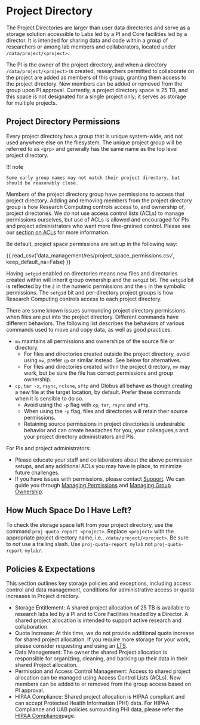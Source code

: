 # Project Directory

The Project Directories are larger than user data directories and serve as a storage solution accessible to Labs led by a PI and Core facilities led by a director. It is intended for sharing data and code within a group of researchers or among lab members and collaborators, located under `/data/project/<project>`.

The PI is the owner of the project directory, and when a directory `/data/project/<project>` is created, researchers permitted to collaborate on the project are added as members of this group, granting them access to the project directory. New members can be added or removed from the group upon PI approval. Currently, a project directory space is 25 TB, and this space is not designated for a single project only; it serves as storage for multiple projects.

## Project Directory Permissions

Every project directory has a group that is unique system-wide, and not used anywhere else on the filesystem. The unique project group will be referred to as `<grp>` and generally has the same name as the top level project directory.

<!-- markdownlint-disable MD046 -->
!!! note

    Some early group names may not match their project directory, but should be reasonably close.
<!-- markdownlint-enable MD046 -->

Members of the project directory group have permissions to access that project directory. Adding and removing members from the project directory group is how Research Computing controls access to, and ownership of, project directories. We do not use access control lists (ACLs) to manage permissions ourselves, but use of ACLs is allowed and encouraged for PIs and project administrators who want more fine-grained control. Please see our [section on ACLs](../../workflow_solutions/shell.md#manage-researcher-access-to-files-and-directories-getfacl-setfacl) for more information.

Be default, project space permissions are set up in the following way:

{{ read_csv('data_management/res/project_space_permissions.csv', keep_default_na=False) }}

Having `setgid` enabled on directories means new files and directories created within will inherit group ownership and the `setgid` bit. The `setgid` bit is reflected by the `2` in the numeric permissions and the `s` in the symbolic permissions. The `setgid` bit and per-directory project groups is how Research Computing controls access to each project directory.

There are some known issues surrounding project directory permissions when files are put into the project directory. Different commands have different behaviors. The following list describes the behaviors of various commands used to move and copy data, as well as good practices.

- `mv` maintains all permissions and ownerships of the source file or directory.
    - For files and directories created outside the project directory, avoid using `mv`, prefer `cp` or similar instead. See below for alternatives.
    - For files and directories created within the project directory, `mv` may work, but be sure the file has correct permissions and group ownership.
- `cp`, `tar -x`, `rsync`, `rclone`, `sftp` and Globus all behave as though creating a new file at the target location, by default. Prefer these commands when it is sensible to do so.
    - Avoid using the `-p` flag with `cp`, `tar`, `rsync` and `sftp`.
    - When using the `-p` flag, files and directories will retain their source permissions.
    - Retaining source permissions in project directories is undesirable behavior and can create headaches for you, your colleagues,s and your project directory administrators and PIs.

For PIs and project administrators:

- Please educate your staff and collaborators about the above permission setups, and any additional ACLs you may have in place, to minimize future challenges.
- If you have issues with permissions, please contact [Support](../../help/support.md). We can guide you through [Managing Permissions](../../workflow_solutions/shell.md#manage-permissions-of-files-and-directores-chmod) and [Managing Group Ownership](../../workflow_solutions/shell.md#manage-group-ownership-chgrp).

## How Much Space Do I Have Left?

To check the storage space left from your project directory, use the command `proj-quota-report <project>`. Replace `<project>` with the appropriate project directory name, i.e., `/data/project/<project>`. Be sure to _not_ use a trailing slash. Use `proj-quota-report mylab` not `proj-quota-report mylab/`.

## Policies & Expectations

This section outlines key storage policies and exceptions, including access control and data management, conditions for administrative access or quota increases in Project directory.

- Storage Entitlement: A shared project allocation of 25 TB is available to research labs led by a PI and to Core Facilities headed by a Director. A shared project allocation is intended to support active research and collaboration.
- Quota Increase: At this time, we do not provide additional quota increase for shared project allocation. If you require more storage for your work, please consider requesting and using an [LTS](../../data_management/lts/index.md).
- Data Management: The owner the shared Project allocation is responsible for organizing, cleaning, and backing up their data in their shared Project allocation.
- Permission and Access Control Management: Access to shared project allocation can be managed using Access Control Lists (ACLs). New members can be added to or removed from the group access based on PI approval.
- HIPAA Compliance: Shared project allocation is HIPAA compliant and can accept Protected Health Information (PHI) data. For HIPAA Compliance and UAB policies surrounding PHI data, please refer the [HIPAA Compliance](../../data_management/index.md#hipaa-compliance)page.
